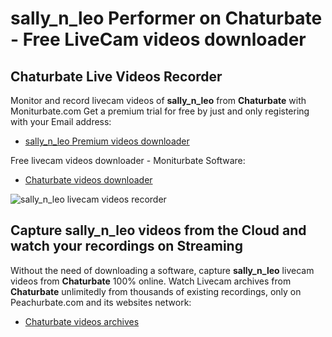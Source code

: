 # sally_n_leo Performer on Chaturbate - Free LiveCam videos downloader

## Chaturbate Live Videos Recorder

Monitor and record livecam videos of **sally_n_leo** from **Chaturbate** with Moniturbate.com
Get a premium trial for free by just and only registering with your Email address:
* [sally_n_leo Premium videos downloader](https://moniturbate.com/request-demo-licence-key.html)

Free livecam videos downloader - Moniturbate Software:
* [Chaturbate videos downloader](https://moniturbate.com/moniturbate-download-software.html)

![sally_n_leo livecam videos recorder](https://peachurnet.com/templates/moniturbate-software.png)


## Capture sally_n_leo videos from the Cloud and watch your recordings on Streaming

Without the need of downloading a software, capture **sally_n_leo** livecam videos from **Chaturbate** 100% online.
Watch Livecam archives from **Chaturbate** unlimitedly from thousands of existing recordings, only on Peachurbate.com and its websites network:
* [Chaturbate videos archives](https://peachurnet.com/)
